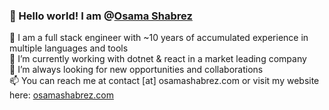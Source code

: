 ### 👋 Hello world! I am @[Osama Shabrez](http://osamashabrez.com)

🌱 I am a full stack engineer with ~10 years of accumulated experience in multiple languages and tools \
🔭 I’m currently working with dotnet & react in a market leading company \
👯 I’m always looking for new opportunities and collaborations \
📫 You can reach me at contact [at] osamashabrez.com or visit my website here: [osamashabrez.com](http://osamashabrez.com)

<!--
**OsamaShabrez/OsamaShabrez** is a ✨ _special_ ✨ repository because its `README.md` (this file) appears on your GitHub profile.

Here are some ideas to get you started:

-->
